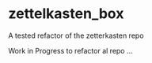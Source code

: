 # zettelkasten_box
A tested refactor of the zetterkasten repo


Work in Progress to refactor al repo ...
